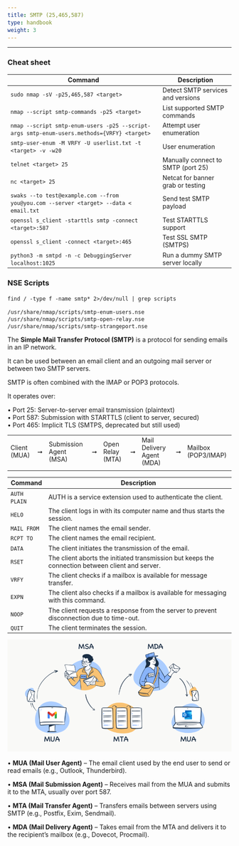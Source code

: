 ```yaml
---
title: SMTP (25,465,587)
type: handbook
weight: 3
---
```

---

### Cheat sheet 

| Command                                                                                                                        | Description                          |
|--------------------------------------------------------------------------------------------------------------------------------|--------------------------------------|
| `sudo nmap -sV -p25,465,587 <target>`                                                                                          | Detect SMTP services and versions    |
| `nmap --script smtp-commands -p25 <target>`                                                                                    | List supported SMTP commands         |
| `nmap --script smtp-enum-users -p25 --script-args smtp-enum-users.methods={VRFY} <target>`                                     | Attempt user enumeration             |
| `smtp-user-enum -M VRFY -U userlist.txt -t <target> -v -w20`                                                                   | User enumeration                     |
| `telnet <target> 25`                                                                                                           | Manually connect to SMTP (port 25)   |
| `nc <target> 25`                                                                                                               | Netcat for banner grab or testing    |
| `swaks --to test@example.com --from you@you.com --server <target> --data < email.txt`                                          | Send test SMTP payload               |
| `openssl s_client -starttls smtp -connect <target>:587`                                                                        | Test STARTTLS support                |
| `openssl s_client -connect <target>:465`                                                                                       | Test SSL SMTP (SMTPS)                |
| `python3 -m smtpd -n -c DebuggingServer localhost:1025`                                                                        | Run a dummy SMTP server locally      |

### NSE Scripts

`find / -type f -name smtp* 2>/dev/null | grep scripts`

```/usr/share/nmap/scripts/smtp-commands.nse  
/usr/share/nmap/scripts/smtp-enum-users.nse  
/usr/share/nmap/scripts/smtp-open-relay.nse  
/usr/share/nmap/scripts/smtp-strangeport.nse
```

The **Simple Mail Transfer Protocol (SMTP)** is a protocol for sending emails in an IP network. 

It can be used between an email client and an outgoing mail server or between 
two SMTP servers. 

SMTP is often combined with the IMAP or POP3 protocols.

It operates over:

• Port 25: Server-to-server email transmission (plaintext)<br>
• Port 587: Submission with STARTTLS (client to server, secured)<br>
• Port 465: Implicit TLS (SMTPS, deprecated but still used)<br>

|              |   |                        |   |                  |   |                           |   |                     |
|--------------|---|------------------------|---|------------------|---|---------------------------|---|---------------------|
| Client (MUA) | ➞ | Submission Agent (MSA) | ➞ | Open Relay (MTA) | ➞ | Mail Delivery Agent (MDA) | ➞ | Mailbox (POP3/IMAP) |
|              |   |                        |   |                  |   |                           |   |                     |


| Command     | Description                                                                                                  |
|-------------|--------------------------------------------------------------------------------------------------------------|
| `AUTH PLAIN`| AUTH is a service extension used to authenticate the client.                                                 |
| `HELO`      | The client logs in with its computer name and thus starts the session.                                       |
| `MAIL FROM` | The client names the email sender.                                                                           |
| `RCPT TO`   | The client names the email recipient.                                                                        |
| `DATA`      | The client initiates the transmission of the email.                                                          |
| `RSET`      | The client aborts the initiated transmission but keeps the connection between client and server.            |
| `VRFY`      | The client checks if a mailbox is available for message transfer.                                            |
| `EXPN`      | The client also checks if a mailbox is available for messaging with this command.                            |
| `NOOP`      | The client requests a response from the server to prevent disconnection due to time-out.                    |
| `QUIT`      | The client terminates the session.                                                                           |

![SMTP](smtp.png)

• **MUA (Mail User Agent)** – The email client used by the end user to send or read emails (e.g., Outlook, Thunderbird).

• **MSA (Mail Submission Agent)** – Receives mail from the MUA and submits it to the MTA, usually over port 587.

• **MTA (Mail Transfer Agent)** – Transfers emails between servers using SMTP (e.g., Postfix, Exim, Sendmail).

• **MDA (Mail Delivery Agent)** – Takes email from the MTA and delivers it to the recipient’s mailbox (e.g., Dovecot, Procmail).

